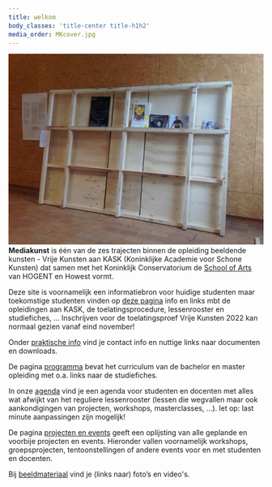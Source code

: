 ```yaml
---
title: welkom
body_classes: 'title-center title-h1h2'
media_order: MKcover.jpg
---
```


![MKcover](MKcover.jpg "MKcover")**Mediakunst** is één van de zes trajecten binnen de opleiding beeldende kunsten - Vrije Kunsten aan KASK (Koninklijke Academie voor Schone Kunsten) dat samen met het Koninklijk Conservatorium de [School of Arts](https://www.schoolofartsgent.be/) van HOGENT en Howest vormt.

Deze site is voornamelijk een informatiebron voor huidige studenten maar toekomstige studenten vinden op [deze pagina](kandidaatstudenten) info en links mbt de opleidingen aan KASK, de toelatingsprocedure, lessenrooster en studiefiches, ... Inschrijven voor de toelatingsproef Vrije Kunsten 2022 kan normaal gezien vanaf eind november!

Onder [praktische info](../praktische_info) vind je contact info en nuttige links naar documenten en downloads. <!--[covid](covid) is een infopagina over studeren aan KASK in tijden van COVID-19. Je vind hier o.a. de geldende maatregelen voor de praktijk in het atelier mediakunst.-->

De pagina [programma](../programma) bevat het curriculum van de bachelor en master opleiding met o.a. links naar de studiefiches.

In onze [agenda](../agenda) vind je een agenda voor studenten en docenten met alles wat afwijkt van het reguliere lessenrooster (lessen die wegvallen maar ook aankondigingen van projecten, workshops, masterclasses, …). let op: last minute aanpassingen zijn mogelijk!

De pagina [projecten en events](../projecten_en_events) geeft een oplijsting van alle geplande en voorbije projecten en events. Hieronder vallen voornamelijk workshops, groepsprojecten, tentoonstellingen of andere events voor en met studenten en docenten.   

Bij [beeldmateriaal](../beeldmateriaal) vind je (links naar) foto’s en video's.
